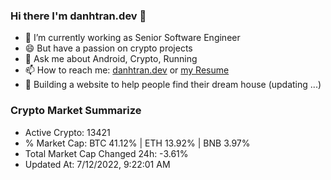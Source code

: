 ### Hi there I'm danhtran.dev 👋

- 🔭 I’m currently working as Senior Software Engineer
- 😄 But have a passion on crypto projects
- 💬 Ask me about Android, Crypto, Running 
- 📫 How to reach me: <a href="https://danhtran.dev" target="_blank">danhtran.dev</a> or <a href="Developer-Resume.pdf" target="_blank">my Resume</a>
- 🌱 Building a website to help people find their dream house (updating ...)

### Crypto Market Summarize
- Active Crypto: 13421
- % Market Cap: BTC 41.12% | ETH 13.92% | BNB 3.97%
- Total Market Cap Changed 24h: -3.61%
- Updated At: 7/12/2022, 9:22:01 AM
